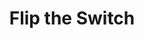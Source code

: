 ---
title: Flip the Switch
artwork_src: /images/404.jpg
tracks:
- track_1:
  title: Lost in the City
  src: /audio/dv.mp3
- track_2:
  title: Hocus Pocus
  src: /audio/dv.mp3
- track_3:
  title: Eye to Eye
  src: /audio/dv.mp3
- track_4:
  title: Another Piece of my Heart
  src: /audio/dv.mp3
- track_5:
  title: Flip the Switch
  src: /audio/dv.mp3
---